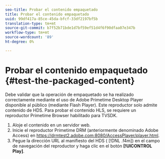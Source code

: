 ```yaml
---
seo-title: Probar el contenido empaquetado
title: Probar el contenido empaquetado
uuid: 99df417a-85ce-45da-bfcf-33df2197bf5b
translation-type: tm+mt
source-git-commit: b7f52b71bde1d7bf59ef51d4f6f90dfaa07e347b
workflow-type: tm+mt
source-wordcount: '89'
ht-degree: 0%

---
```



# Probar el contenido empaquetado {#test-the-packaged-content}

Debe validar que la operación de empaquetado se ha realizado correctamente mediante el uso de Adobe Primetime Desktop Player disponible al público (mediante Flash Player). Este reproductor solo admite contenido de HDS. Para probar el contenido HLS, se requiere un reproductor Primetime Browser habilitado para TVSDK.

1. Aloje el contenido en un servidor web.
1. Inicie el reproductor Primetime DRM (anteriormente denominado Adobe Access) en https://drmtest2.adobe.com:8080/AccessPlayer/player.html.
1. Pegue la dirección URL al manifiesto del HDS ( [!DNL .f4m]) en el campo de navegación del reproductor y haga clic en el botón **[!UICONTROL Play]**.
